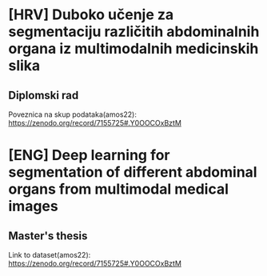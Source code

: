 # [HRV] Duboko učenje za segmentaciju različitih abdominalnih organa iz multimodalnih medicinskih slika

## Diplomski rad

Poveznica na skup podataka(amos22): https://zenodo.org/record/7155725#.Y0OOCOxBztM

# [ENG] Deep learning for segmentation of different abdominal organs from multimodal medical images

## Master's thesis

Link to dataset(amos22): https://zenodo.org/record/7155725#.Y0OOCOxBztM


